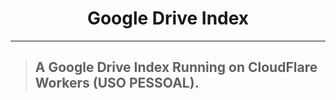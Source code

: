 <h1 align="center">Google Drive Index </h1> 

<hr>

> ## A Google Drive Index Running on CloudFlare Workers (USO PESSOAL).
